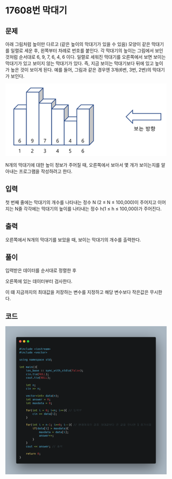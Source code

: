 # **17608번** 막대기

[문자열]: https://www.acmicpc.net/problem/17608	"막대기"



## 문제

아래 그림처럼 높이만 다르고 (같은 높이의 막대기가 있을 수 있음) 모양이 같은 막대기를 일렬로 세운 후, 왼쪽부터 차례로 번호를 붙인다. 각 막대기의 높이는 그림에서 보인 것처럼 순서대로 6, 9, 7, 6, 4, 6 이다. 일렬로 세워진 막대기를 오른쪽에서 보면 보이는 막대기가 있고 보이지 않는 막대기가 있다. 즉, 지금 보이는 막대기보다 뒤에 있고 높이가 높은 것이 보이게 된다. 예를 들어, 그림과 같은 경우엔 3개(6번, 3번, 2번)의 막대기가 보인다.

![그림](https://github.com/SuhYC/AmateurGramer/blob/main/week5/17608/pic.png?raw=true)

N개의 막대기에 대한 높이 정보가 주어질 때, 오른쪽에서 보아서 몇 개가 보이는지를 알아내는 프로그램을 작성하려고 한다.


## 입력

첫 번째 줄에는 막대기의 개수를 나타내는 정수 N (2 ≤ N ≤ 100,000)이 주어지고 이어지는 N줄 각각에는 막대기의 높이를 나타내는 정수 h(1 ≤ h ≤ 100,000)가 주어진다.



## 출력

오른쪽에서 N개의 막대기를 보았을 때, 보이는 막대기의 개수를 출력한다.



## 풀이

입력받은 데이터를 순서대로 정렬한 후

오른쪽에 있는 데이터부터 검사한다.

이 떄 지금까지의 최대값을 저장하는 변수를 지정하고 해당 변수보다 작은값은 무시한다.

## 코드


![코드](https://github.com/SuhYC/AmateurGramer/blob/main/week5/17608/17608.png?raw=true)

